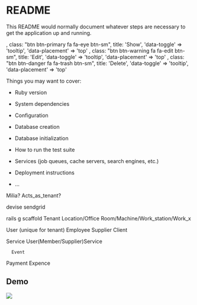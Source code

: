 # README

This README would normally document whatever steps are necessary to get the
application up and running.






, class: "btn btn-primary fa fa-eye btn-sm", title: 'Show', 'data-toggle' => 'tooltip', 'data-placement' => 'top'
, class: "btn btn-warning fa fa-edit btn-sm", title: 'Edit', 'data-toggle' => 'tooltip', 'data-placement' => 'top'
, class: "btn btn-danger fa fa-trash btn-sm", title: 'Delete', 'data-toggle' => 'tooltip', 'data-placement' => 'top'

Things you may want to cover:

* Ruby version

* System dependencies

* Configuration

* Database creation

* Database initialization

* How to run the test suite

* Services (job queues, cache servers, search engines, etc.)

* Deployment instructions

* ...

Milia? Acts_as_tenant?

devise
sendgrid


rails g scaffold
Tenant
  Location/Office
    Room/Machine/Work_station/Work_x

  User (unique for tenant)
    Employee
    Supplier
    Client

  Service
    User(Member/Supplier)Service

      Event

  Payment
  Expence
  
  
## Demo

![](https://media.giphy.com/media/yMEow45RqC8HrOmmsD/giphy.gif)
